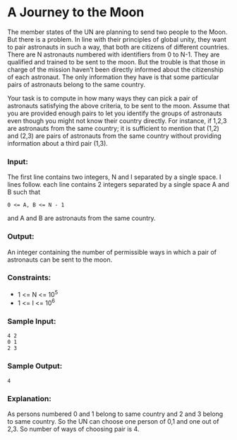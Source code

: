 A Journey to the Moon
=====================

The member states of the UN are planning to send two people to the Moon. But there is a problem. In line with their principles of global unity, they want to pair astronauts in such a way, that both are citizens of different countries.
There are N astronauts numbered with identifiers from 0 to N-1. They are qualified and trained to be sent to the moon. But the trouble is that those in charge of the mission haven’t been directly informed about the citizenship of each astronaut. The only information they have is that some particular pairs of astronauts belong to the same country.

Your task is to compute in how many ways they can pick a pair of astronauts satisfying the above criteria, to be sent to the moon. Assume that you are provided enough pairs to let you identify the groups of astronauts even though you might not know their country directly. For instance, if 1,2,3 are astronauts from the same country; it is sufficient to mention that (1,2) and (2,3) are pairs of astronauts from the same country without providing information about a third pair (1,3). 

### Input:

The first line contains two integers, N and I separated by a single space. I lines follow. each line contains 2 integers separated by a single space A and B such that

    0 <= A, B <= N - 1

and A and B are astronauts from the same country.

### Output:

An integer containing the number of permissible ways in which a pair of astronauts can be sent to the moon.

### Constraints:

* 1 <= N <= 10<sup>5</sup>
* 1 <= I <= 10<sup>6</sup>

### Sample Input:

    4 2
    0 1
    2 3

### Sample Output:

    4

### Explanation:

As persons numbered 0 and 1 belong to same country and 2 and 3 belong to same country. So the UN can choose one person of 0,1 and one out of 2,3. So number of ways of choosing pair is 4.
